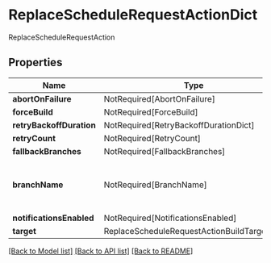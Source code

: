 # ReplaceScheduleRequestActionDict

ReplaceScheduleRequestAction

## Properties
| Name | Type | Required | Description |
| ------------ | ------------- | ------------- | ------------- |
**abortOnFailure** | NotRequired[AbortOnFailure] | No |  |
**forceBuild** | NotRequired[ForceBuild] | No |  |
**retryBackoffDuration** | NotRequired[RetryBackoffDurationDict] | No |  |
**retryCount** | NotRequired[RetryCount] | No |  |
**fallbackBranches** | NotRequired[FallbackBranches] | No |  |
**branchName** | NotRequired[BranchName] | No | The target branch the schedule should run on. |
**notificationsEnabled** | NotRequired[NotificationsEnabled] | No |  |
**target** | ReplaceScheduleRequestActionBuildTargetDict | Yes |  |


[[Back to Model list]](../../../../README.md#models-v2-link) [[Back to API list]](../../../../README.md#apis-v2-link) [[Back to README]](../../../../README.md)
